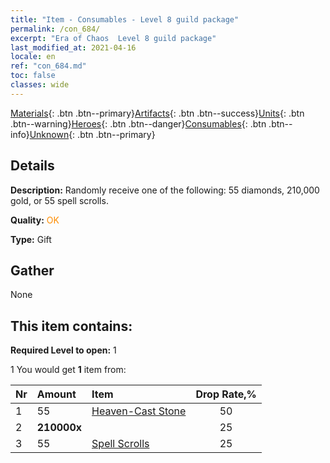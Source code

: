 ```yaml
---
title: "Item - Consumables - Level 8 guild package"
permalink: /con_684/
excerpt: "Era of Chaos  Level 8 guild package"
last_modified_at: 2021-04-16
locale: en
ref: "con_684.md"
toc: false
classes: wide
---
```

 [Materials](/Items/){: .btn .btn--primary}[Artifacts](/Items/Artifacts/){: .btn .btn--success}[Units](/Items/Units/){: .btn .btn--warning}[Heroes](/Items/Heroes/){: .btn .btn--danger}[Consumables](/Items/Consumables/){: .btn .btn--info}[Unknown](/Items/Unknown/){: .btn .btn--primary}

## Details
 **Description:** Randomly receive one of the following: 55 diamonds, 210,000 gold, or 55 spell scrolls.

 **Quality:** <span style="color: #FF8C00">OK</span>

 **Type:** Gift

## Gather

  None

## This item contains:

 **Required Level to open:** 1

 1 You would get **1** item  from:

  | Nr | Amount |     Item    | Drop Rate,% |
  |:---|:-------|:------------|:---------:|
  | 1 | 55 | [Heaven-Cast Stone](/Items/art_188/) | 50 | 
  | 2 |  **210000x** | <i class="fas fa-coins"/> | 25 | 
  | 3 | 55 | [Spell Scrolls](/Items/con_694/) | 25 | 
